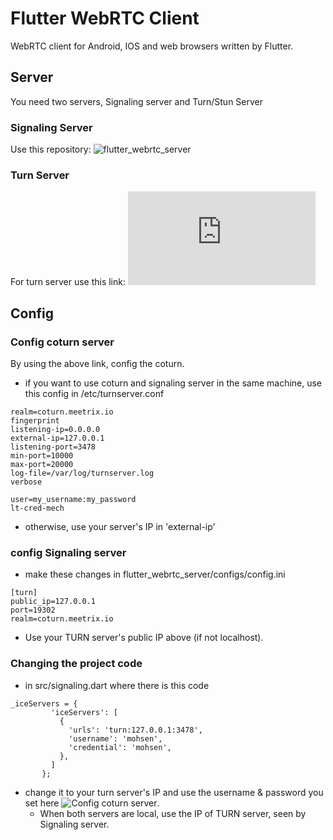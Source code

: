 # Flutter WebRTC Client
WebRTC client for Android, IOS and web browsers written by Flutter.

## Server
You need two servers, Signaling server and Turn/Stun Server

### Signaling Server

Use this repository: ![flutter_webrtc_server](https://github.com/flutter-webrtc/flutter-webrtc-server)

### Turn Server
For turn server use this link: ![coturn server](https://meetrix.io/blog/webrtc/coturn/installation.html)

## Config

### Config coturn server
By using the above link, config the coturn.
 - if you want to use coturn and signaling server in the same machine, use this config in /etc/turnserver.conf
 
```
realm=coturn.meetrix.io
fingerprint
listening-ip=0.0.0.0
external-ip=127.0.0.1
listening-port=3478
min-port=10000
max-port=20000
log-file=/var/log/turnserver.log
verbose

user=my_username:my_password
lt-cred-mech
```
 - otherwise, use your server's IP in 'external-ip'
 
 ### config Signaling server
  - make these changes in flutter_webrtc_server/configs/config.ini
```
[turn]
public_ip=127.0.0.1
port=19302
realm=coturn.meetrix.io
```
 - Use your TURN server's public IP above (if not localhost).
 
 ### Changing the project code
 - in src/signaling.dart where there is this code
 ```
 _iceServers = {
          'iceServers': [
            {
              'urls': 'turn:127.0.0.1:3478',
              'username': 'mohsen',
              'credential': 'mohsen',
            },
          ]
        };
 ```
 - change it to your turn server's IP and use the username & password you set here ![Config coturn server](###-Config-coturn-server).
    - When both servers are local, use the IP of TURN server, seen by Signaling server. 
